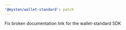 ```yaml
---
'@mysten/wallet-standard': patch
---
```


Fix broken documentation link for the wallet-standard SDK
